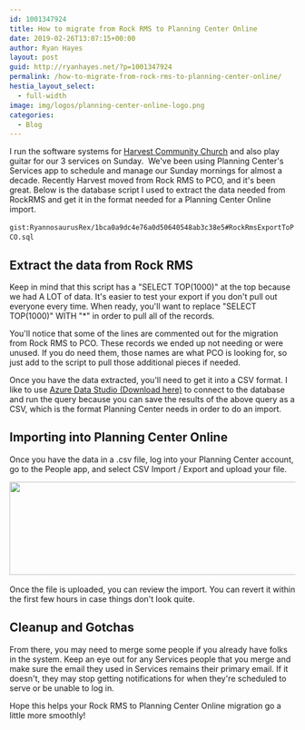 ```yaml
---
id: 1001347924
title: How to migrate from Rock RMS to Planning Center Online
date: 2019-02-26T13:07:15+00:00
author: Ryan Hayes
layout: post
guid: http://ryanhayes.net/?p=1001347924
permalink: /how-to-migrate-from-rock-rms-to-planning-center-online/
hestia_layout_select:
  - full-width
image: img/logos/planning-center-online-logo.png
categories:
  - Blog
---
```

I run the software systems for [Harvest Community Church](https://harvesttn.com/) and also play guitar for our 3 services on Sunday.  We've been using Planning Center's Services app to schedule and manage our Sunday mornings for almost a decade. Recently Harvest moved from Rock RMS to PCO, and it's been great. Below is the database script I used to extract the data needed from RockRMS and get it in the format needed for a Planning Center Online import.

`gist:RyannosaurusRex/1bca0a9dc4e76a0d50640548ab3c38e5#RockRmsExportToPCO.sql`

## Extract the data from Rock RMS

Keep in mind that this script has a "SELECT TOP(1000)" at the top because we had A LOT of data. It's easier to test your export if you don't pull out everyone every time. When ready, you'll want to replace "SELECT TOP(1000)" WITH "*" in order to pull all of the records.

You'll notice that some of the lines are commented out for the migration from Rock RMS to PCO. These records we ended up not needing or were unused. If you do need them, those names are what PCO is looking for, so just add to the script to pull those additional pieces if needed.



Once you have the data extracted, you'll need to get it into a CSV format. I like to use [Azure Data Studio (Download here)](https://docs.microsoft.com/en-us/sql/azure-data-studio/download?view=sql-server-2017) to connect to the database and run the query because you can save the results of the above query as a CSV, which is the format Planning Center needs in order to do an import.

## Importing into Planning Center Online

Once you have the data in a .csv file, log into your Planning Center account, go to the People app, and select CSV Import / Export and upload your file.

[<img src="img/wp-content/uploads/2019/02/Planning-Center-Online-Import-1024x224.png" alt="" class="alignnone size-large wp-image-1001347928" width="750" height="164" srcset="https://img/wp-content/uploads/2019/02/Planning-Center-Online-Import-1024x224.png 1024w, img/wp-content/uploads/2019/02/Planning-Center-Online-Import-300x66.png 300w, img/wp-content/uploads/2019/02/Planning-Center-Online-Import-768x168.png 768w, img/wp-content/uploads/2019/02/Planning-Center-Online-Import.png 1234w" sizes="(max-width: 750px) 100vw, 750px" />](img/wp-content/uploads/2019/02/Planning-Center-Online-Import.png)

Once the file is uploaded, you can review the import. You can revert it within the first few hours in case things don't look quite.

## Cleanup and Gotchas

From there, you may need to merge some people if you already have folks in the system. Keep an eye out for any Services people that you merge and make sure the email they used in Services remains their primary email. If it doesn't, they may stop getting notifications for when they're scheduled to serve or be unable to log in.

Hope this helps your Rock RMS to Planning Center Online migration go a little more smoothly!

&nbsp;